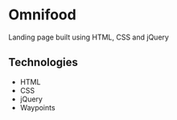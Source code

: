 # Omnifood
Landing page built using HTML, CSS and jQuery

## Technologies
* HTML
* CSS
* jQuery
* Waypoints

